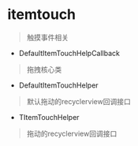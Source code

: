 # itemtouch
> 触摸事件相关

- DefaultItemTouchHelpCallback
> 拖拽核心类

- DefaultItemTouchHelper
> 默认拖动的recyclerview回调接口

- TItemTouchHelper
> 拖动的recyclerview回调接口
